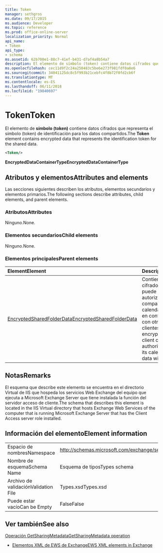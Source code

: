 ```yaml
---
title: Token
manager: sethgros
ms.date: 09/17/2015
ms.audience: Developer
ms.topic: reference
ms.prod: office-online-server
localization_priority: Normal
api_name:
- Token
api_type:
- schema
ms.assetid: 62b700e1-88c7-41ef-b431-d7af4a8b54a7
description: El elemento de símbolo (token) contiene datos cifrados que representa el símbolo (token) de identificación para los datos compartidos.
ms.openlocfilehash: cec11d9f2c24a250483c5be6e273f981fdf0a8e6
ms.sourcegitcommit: 34041125dc8c5f993b21cebfc4f8b72f0fd2cb6f
ms.translationtype: MT
ms.contentlocale: es-ES
ms.lasthandoff: 06/11/2018
ms.locfileid: "19840697"
---
```

# <a name="token"></a><span data-ttu-id="40503-103">Token</span><span class="sxs-lookup"><span data-stu-id="40503-103">Token</span></span>

<span data-ttu-id="40503-104">El elemento de **símbolo (token)** contiene datos cifrados que representa el símbolo (token) de identificación para los datos compartidos.</span><span class="sxs-lookup"><span data-stu-id="40503-104">The **Token** element contains encrypted data that represents the identification token for the shared data.</span></span> 
  
```xml
<Token/>
```

 <span data-ttu-id="40503-105">**EncryptedDataContainerType**</span><span class="sxs-lookup"><span data-stu-id="40503-105">**EncryptedDataContainerType**</span></span>
## <a name="attributes-and-elements"></a><span data-ttu-id="40503-106">Atributos y elementos</span><span class="sxs-lookup"><span data-stu-id="40503-106">Attributes and elements</span></span>

<span data-ttu-id="40503-107">Las secciones siguientes describen los atributos, elementos secundarios y elementos primarios.</span><span class="sxs-lookup"><span data-stu-id="40503-107">The following sections describe attributes, child elements, and parent elements.</span></span>
  
### <a name="attributes"></a><span data-ttu-id="40503-108">Atributos</span><span class="sxs-lookup"><span data-stu-id="40503-108">Attributes</span></span>

<span data-ttu-id="40503-109">Ninguno.</span><span class="sxs-lookup"><span data-stu-id="40503-109">None.</span></span>
  
### <a name="child-elements"></a><span data-ttu-id="40503-110">Elementos secundarios</span><span class="sxs-lookup"><span data-stu-id="40503-110">Child elements</span></span>

<span data-ttu-id="40503-111">Ninguno.</span><span class="sxs-lookup"><span data-stu-id="40503-111">None.</span></span>
  
### <a name="parent-elements"></a><span data-ttu-id="40503-112">Elementos principales</span><span class="sxs-lookup"><span data-stu-id="40503-112">Parent elements</span></span>

|<span data-ttu-id="40503-113">**Element**</span><span class="sxs-lookup"><span data-stu-id="40503-113">**Element**</span></span>|<span data-ttu-id="40503-114">**Descripción**</span><span class="sxs-lookup"><span data-stu-id="40503-114">**Description**</span></span>|
|:-----|:-----|
|[<span data-ttu-id="40503-115">EncryptedSharedFolderData</span><span class="sxs-lookup"><span data-stu-id="40503-115">EncryptedSharedFolderData</span></span>](encryptedsharedfolderdata.md) <br/> |<span data-ttu-id="40503-116">Contiene los datos cifrados que un cliente puede usar para autorizar el uso compartido de su calendario o póngase en contacto con datos con otros clientes.</span><span class="sxs-lookup"><span data-stu-id="40503-116">Contains the encrypted data that a client can use to authorize the sharing of its calendar or contact data with other clients.</span></span>  <br/> |
   
## <a name="remarks"></a><span data-ttu-id="40503-117">Notas</span><span class="sxs-lookup"><span data-stu-id="40503-117">Remarks</span></span>

<span data-ttu-id="40503-118">El esquema que describe este elemento se encuentra en el directorio Virtual de IIS que hospeda los servicios Web Exchange del equipo que ejecuta a Microsoft Exchange Server que tiene instalada la función del servidor acceso de cliente.</span><span class="sxs-lookup"><span data-stu-id="40503-118">The schema that describes this element is located in the IIS Virtual directory that hosts Exchange Web Services of the computer that is running Microsoft Exchange Server that has the Client Access server role installed.</span></span>
  
## <a name="element-information"></a><span data-ttu-id="40503-119">Información del elemento</span><span class="sxs-lookup"><span data-stu-id="40503-119">Element information</span></span>

|||
|:-----|:-----|
|<span data-ttu-id="40503-120">Espacio de nombres</span><span class="sxs-lookup"><span data-stu-id="40503-120">Namespace</span></span>  <br/> |http://schemas.microsoft.com/exchange/services/2006/types  <br/> |
|<span data-ttu-id="40503-121">Nombre de esquema</span><span class="sxs-lookup"><span data-stu-id="40503-121">Schema Name</span></span>  <br/> |<span data-ttu-id="40503-122">Esquema de tipos</span><span class="sxs-lookup"><span data-stu-id="40503-122">Types schema</span></span>  <br/> |
|<span data-ttu-id="40503-123">Archivo de validación</span><span class="sxs-lookup"><span data-stu-id="40503-123">Validation File</span></span>  <br/> |<span data-ttu-id="40503-124">Types.xsd</span><span class="sxs-lookup"><span data-stu-id="40503-124">Types.xsd</span></span>  <br/> |
|<span data-ttu-id="40503-125">Puede estar vacío</span><span class="sxs-lookup"><span data-stu-id="40503-125">Can be Empty</span></span>  <br/> |<span data-ttu-id="40503-126">False</span><span class="sxs-lookup"><span data-stu-id="40503-126">False</span></span>  <br/> |
   
## <a name="see-also"></a><span data-ttu-id="40503-127">Ver también</span><span class="sxs-lookup"><span data-stu-id="40503-127">See also</span></span>



[<span data-ttu-id="40503-128">Operación GetSharingMetadata</span><span class="sxs-lookup"><span data-stu-id="40503-128">GetSharingMetadata operation</span></span>](getsharingmetadata-operation.md)


- [<span data-ttu-id="40503-129">Elementos XML de EWS de Exchange</span><span class="sxs-lookup"><span data-stu-id="40503-129">EWS XML elements in Exchange</span></span>](ews-xml-elements-in-exchange.md)

